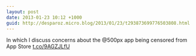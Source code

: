 ```yaml
---
layout: post
date: 2013-01-23 10:12 +1000
guid: http://desparoz.micro.blog/2013/01/23/t293873699776503808.html
---
```

In which I discuss concerns about the @500px app being censored from App Store [t.co/9AGZJLfU](http://t.co/9AGZJLfU)
